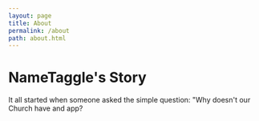 ```yaml
---
layout: page
title: About
permalink: /about
path: about.html
---
```


<h1>NameTaggle's Story</h1>
<p>It all started when someone asked the simple question: "Why doesn't our Church have and app?</p>
